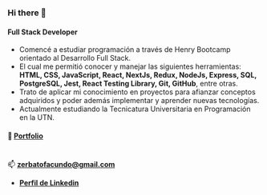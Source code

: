 <!-- ![https://github.com/FacundoZto](https://github.com/FacundoZto/FacundoZto/blob/main/banner.png) -->

### Hi there 👋

#### Full Stack Developer

- Comencé a estudiar programación a través de Henry Bootcamp orientado al Desarrollo Full Stack.
- El cual me permitió conocer y manejar las siguientes herramientas:
 **HTML, CSS, JavaScript, React, NextJs, Redux, NodeJs, Express, SQL, PostgreSQL, Jest, React Testing Library, Git, GitHub**, entre otras.
- Trato de aplicar mi conocimiento en proyectos para afianzar conceptos adquiridos y poder además implementar y aprender nuevas tecnologías.
- Actualmente estudiando la Tecnicatura Universitaria en Programación en la UTN.

#### :pushpin: **[Portfolio](https://fzportfolio.onrender.com/)**

<!--   <img src="https://github.com/FacundoZto/FacundoZto/blob/main/landind1.png?raw=true" align="left" widht='90px' height='160px' />
  <img src="https://github.com/FacundoZto/FacundoZto/blob/main/home.png?raw=true" align="center" widht='90px' height='160px' />
  <img src="https://github.com/FacundoZto/FacundoZto/blob/main/paginado.png?raw=true" align="left" widht='90px' height='160px' />
  <img src="https://github.com/FacundoZto/FacundoZto/blob/main/detail.png?raw=true" align="left" widht='90px' height='160px' />
  <img src="https://github.com/FacundoZto/FacundoZto/blob/main/create.png?raw=true" align="center" widht='90px' height='160px' /> -->

  #

📫 **zerbatofacundo@gmail.com**
- **[Perfil de Linkedin](https://www.linkedin.com/in/facundozerbato/)**


